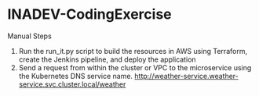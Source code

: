 # INADEV-CodingExercise

Manual Steps

1. Run the run_it.py script to build the resources in AWS using Terraform, create the Jenkins pipeline, and deploy the application
2. Send a request from within the cluster or VPC to the microservice using the Kubernetes DNS service name. http://weather-service.weather-service.svc.cluster.local/weather
